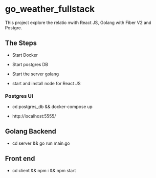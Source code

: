 # go_weather_fullstack

This project explore the relatio nwith React JS, Golang with Fiber V2 and Postgre.

## The Steps

- Start Docker

- Start postgres DB

- Start the server golang

- start and install node for React JS

### Postgres UI

- cd postgres_db && docker-compose up

- http://localhost:5555/

## Golang Backend

- cd server && go run main.go

## Front end

- cd client && npm i && npm start
